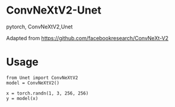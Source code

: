 # ConvNeXtV2-Unet
pytorch, ConvNeXtV2,Unet


Adapted from https://github.com/facebookresearch/ConvNeXt-V2

# Usage
```
from Unet import ConvNeXtV2
model = ConvNeXtV2()

x = torch.randn(1, 3, 256, 256)
y = model(x)
```
